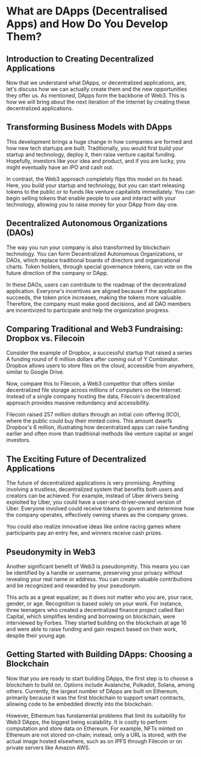 # What are DApps (Decentralised Apps) and How Do You Develop Them?

## Introduction to Creating Decentralized Applications

Now that we understand what DApps, or decentralized applications, are, let's discuss how we can actually create them and the new opportunities they offer us. As mentioned, DApps form the backbone of Web3. This is how we will bring about the next iteration of the Internet by creating these decentralized applications.

## Transforming Business Models with DApps

This development brings a huge change in how companies are formed and how new tech startups are built. Traditionally, you would first build your startup and technology, deploy it, then raise venture capital funding. Hopefully, investors like your idea and product, and if you are lucky, you might eventually have an IPO and cash out.

In contrast, the Web3 approach completely flips this model on its head. Here, you build your startup and technology, but you can start releasing tokens to the public or to funds like venture capitalists immediately. You can begin selling tokens that enable people to use and interact with your technology, allowing you to raise money for your DApp from day one.

## Decentralized Autonomous Organizations (DAOs)

The way you run your company is also transformed by blockchain technology. You can form Decentralized Autonomous Organizations, or DAOs, which replace traditional boards of directors and organizational charts. Token holders, through special governance tokens, can vote on the future direction of the company or DApp.

In these DAOs, users can contribute to the roadmap of the decentralized application. Everyone's incentives are aligned because if the application succeeds, the token price increases, making the tokens more valuable. Therefore, the company must make good decisions, and all DAO members are incentivized to participate and help the organization progress.

## Comparing Traditional and Web3 Fundraising: Dropbox vs. Filecoin

Consider the example of Dropbox, a successful startup that raised a series A funding round of 6 million dollars after coming out of Y Combinator. Dropbox allows users to store files on the cloud, accessible from anywhere, similar to Google Drive.

Now, compare this to Filecoin, a Web3 competitor that offers similar decentralized file storage across millions of computers on the Internet. Instead of a single company hosting the data, Filecoin's decentralized approach provides massive redundancy and accessibility.

Filecoin raised 257 million dollars through an initial coin offering (ICO), where the public could buy their minted coins. This amount dwarfs Dropbox's 6 million, illustrating how decentralized apps can raise funding earlier and often more than traditional methods like venture capital or angel investors.

## The Exciting Future of Decentralized Applications

The future of decentralized applications is very promising. Anything involving a trustless, decentralized system that benefits both users and creators can be achieved. For example, instead of Uber drivers being exploited by Uber, you could have a user-and-driver-owned version of Uber. Everyone involved could receive tokens to govern and determine how the company operates, effectively owning shares as the company grows.

You could also realize innovative ideas like online racing games where participants pay an entry fee, and winners receive cash prizes.

## Pseudonymity in Web3

Another significant benefit of Web3 is pseudonymity. This means you can be identified by a handle or username, preserving your privacy without revealing your real name or address. You can create valuable contributions and be recognized and rewarded by your pseudonym.

This acts as a great equalizer, as it does not matter who you are, your race, gender, or age. Recognition is based solely on your work. For instance, three teenagers who created a decentralized finance project called Rari Capital, which simplifies lending and borrowing on blockchain, were interviewed by Forbes. They started building on the blockchain at age 16 and were able to raise funding and gain respect based on their work, despite their young age.

## Getting Started with Building DApps: Choosing a Blockchain

Now that you are ready to start building DApps, the first step is to choose a blockchain to build on. Options include Avalanche, Polkadot, Solana, among others. Currently, the largest number of DApps are built on Ethereum, primarily because it was the first blockchain to support smart contracts, allowing code to be embedded directly into the blockchain.

However, Ethereum has fundamental problems that limit its suitability for Web3 DApps, the biggest being scalability. It is costly to perform computation and store data on Ethereum. For example, NFTs minted on Ethereum are not stored on-chain; instead, only a URL is stored, with the actual image hosted elsewhere, such as on IPFS through Filecoin or on private servers like Amazon AWS.

